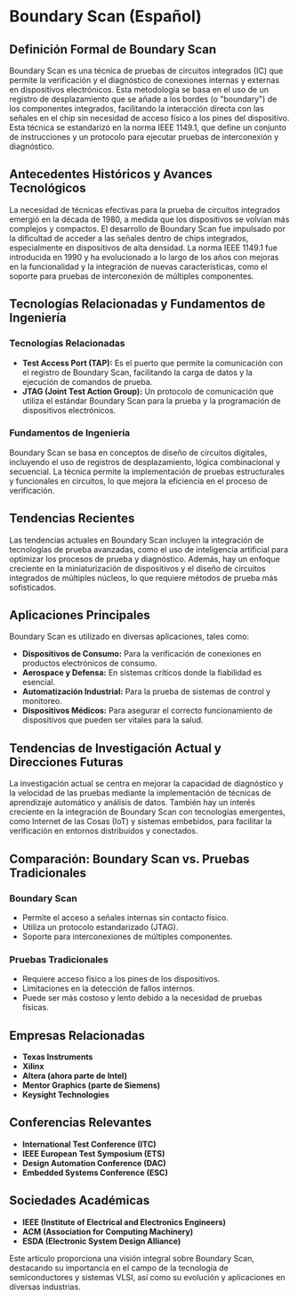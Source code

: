# Boundary Scan (Español)

## Definición Formal de Boundary Scan
Boundary Scan es una técnica de pruebas de circuitos integrados (IC) que permite la verificación y el diagnóstico de conexiones internas y externas en dispositivos electrónicos. Esta metodología se basa en el uso de un registro de desplazamiento que se añade a los bordes (o "boundary") de los componentes integrados, facilitando la interacción directa con las señales en el chip sin necesidad de acceso físico a los pines del dispositivo. Esta técnica se estandarizó en la norma IEEE 1149.1, que define un conjunto de instrucciones y un protocolo para ejecutar pruebas de interconexión y diagnóstico.

## Antecedentes Históricos y Avances Tecnológicos
La necesidad de técnicas efectivas para la prueba de circuitos integrados emergió en la década de 1980, a medida que los dispositivos se volvían más complejos y compactos. El desarrollo de Boundary Scan fue impulsado por la dificultad de acceder a las señales dentro de chips integrados, especialmente en dispositivos de alta densidad. La norma IEEE 1149.1 fue introducida en 1990 y ha evolucionado a lo largo de los años con mejoras en la funcionalidad y la integración de nuevas características, como el soporte para pruebas de interconexión de múltiples componentes.

## Tecnologías Relacionadas y Fundamentos de Ingeniería
### Tecnologías Relacionadas
- **Test Access Port (TAP):** Es el puerto que permite la comunicación con el registro de Boundary Scan, facilitando la carga de datos y la ejecución de comandos de prueba.
- **JTAG (Joint Test Action Group):** Un protocolo de comunicación que utiliza el estándar Boundary Scan para la prueba y la programación de dispositivos electrónicos.
  
### Fundamentos de Ingeniería
Boundary Scan se basa en conceptos de diseño de circuitos digitales, incluyendo el uso de registros de desplazamiento, lógica combinacional y secuencial. La técnica permite la implementación de pruebas estructurales y funcionales en circuitos, lo que mejora la eficiencia en el proceso de verificación.

## Tendencias Recientes
Las tendencias actuales en Boundary Scan incluyen la integración de tecnologías de prueba avanzadas, como el uso de inteligencia artificial para optimizar los procesos de prueba y diagnóstico. Además, hay un enfoque creciente en la miniaturización de dispositivos y el diseño de circuitos integrados de múltiples núcleos, lo que requiere métodos de prueba más sofisticados.

## Aplicaciones Principales
Boundary Scan es utilizado en diversas aplicaciones, tales como:
- **Dispositivos de Consumo:** Para la verificación de conexiones en productos electrónicos de consumo.
- **Aerospace y Defensa:** En sistemas críticos donde la fiabilidad es esencial.
- **Automatización Industrial:** Para la prueba de sistemas de control y monitoreo.
- **Dispositivos Médicos:** Para asegurar el correcto funcionamiento de dispositivos que pueden ser vitales para la salud.

## Tendencias de Investigación Actual y Direcciones Futuras
La investigación actual se centra en mejorar la capacidad de diagnóstico y la velocidad de las pruebas mediante la implementación de técnicas de aprendizaje automático y análisis de datos. También hay un interés creciente en la integración de Boundary Scan con tecnologías emergentes, como Internet de las Cosas (IoT) y sistemas embebidos, para facilitar la verificación en entornos distribuidos y conectados.

## Comparación: Boundary Scan vs. Pruebas Tradicionales
### Boundary Scan
- Permite el acceso a señales internas sin contacto físico.
- Utiliza un protocolo estandarizado (JTAG).
- Soporte para interconexiones de múltiples componentes.

### Pruebas Tradicionales
- Requiere acceso físico a los pines de los dispositivos.
- Limitaciones en la detección de fallos internos.
- Puede ser más costoso y lento debido a la necesidad de pruebas físicas.

## Empresas Relacionadas
- **Texas Instruments**
- **Xilinx**
- **Altera (ahora parte de Intel)**
- **Mentor Graphics (parte de Siemens)**
- **Keysight Technologies**

## Conferencias Relevantes
- **International Test Conference (ITC)**
- **IEEE European Test Symposium (ETS)**
- **Design Automation Conference (DAC)**
- **Embedded Systems Conference (ESC)**

## Sociedades Académicas
- **IEEE (Institute of Electrical and Electronics Engineers)**
- **ACM (Association for Computing Machinery)**
- **ESDA (Electronic System Design Alliance)**

Este artículo proporciona una visión integral sobre Boundary Scan, destacando su importancia en el campo de la tecnología de semiconductores y sistemas VLSI, así como su evolución y aplicaciones en diversas industrias.